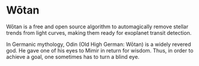 # Wōtan

Wōtan is a free and open source algorithm to automagically remove stellar trends from light curves, making them ready for exoplanet transit detection.

In Germanic mythology, Odin (Old High German: Wōtan) is a widely revered god. He gave one of his eyes to Mimir in return for wisdom. Thus, in order to achieve a goal, one sometimes has to turn a blind eye.
